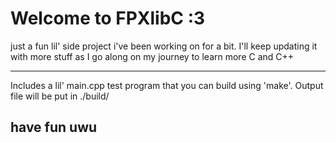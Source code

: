 # Welcome to FPXlibC :3

just a fun lil' side project i've been working on for a bit.
I'll keep updating it with more stuff as I go along on my journey to learn more C and C++

---

Includes a lil' main.cpp test program that you can build using 'make'.
Output file will be put in ./build/

## have fun uwu
